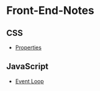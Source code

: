# Front-End-Notes

## CSS
* [Properties](https://github.com/frostace/Front-End-Notes/blob/master/CSS/CSS%20Properties.md)

## JavaScript
* [Event Loop](https://github.com/frostace/Front-End-Notes/blob/master/JavaScript/EventLoop.md)

